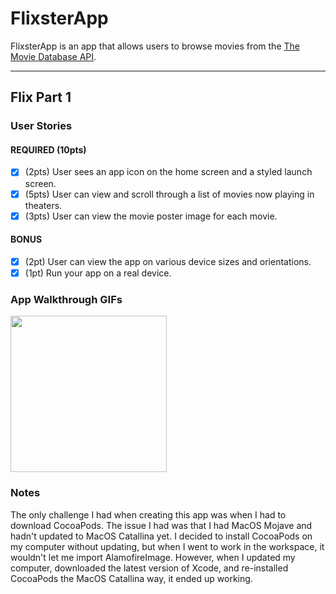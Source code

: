 # FlixsterApp

FlixsterApp is an app that allows users to browse movies from the [The Movie Database API](http://docs.themoviedb.apiary.io/#).

---

## Flix Part 1

### User Stories

#### REQUIRED (10pts)
- [x] (2pts) User sees an app icon on the home screen and a styled launch screen.
- [x] (5pts) User can view and scroll through a list of movies now playing in theaters.
- [x] (3pts) User can view the movie poster image for each movie.

#### BONUS
- [x] (2pt) User can view the app on various device sizes and orientations.
- [x] (1pt) Run your app on a real device.

### App Walkthrough GIFs

<img src="http://g.recordit.co/fCI3Mf0ZUW.gif" width=250><br>

### Notes
The only challenge I had when creating this app was when I had to download CocoaPods. The issue I had was that I had MacOS Mojave and hadn't updated to MacOS Catallina yet. I decided to install CocoaPods on my computer without updating, but when I went to work in the workspace, it wouldn't let me import AlamofireImage. However, when I updated my computer, downloaded the latest version of Xcode, and re-installed CocoaPods the MacOS Catallina way, it ended up working.
